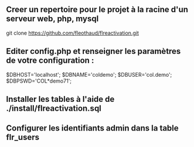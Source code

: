 ## Creer un repertoire pour le projet à la racine d'un serveur web, php, mysql

git clone https://github.com/fleothaud/flreactivation.git

## Editer config.php et renseigner les paramètres de votre configuration :


$DBHOST='localhost';
$DBNAME='coldemo';
$DBUSER='col.demo';
$DBPSWD='COL*demo71';

## Installer les tables à l'aide de ./install/flreactivation.sql

## Configurer les identifiants admin dans la table flr_users
